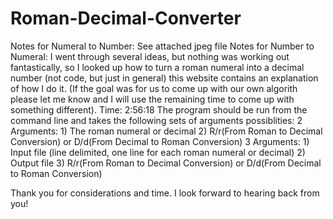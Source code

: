 # Roman-Decimal-Converter
Notes for Numeral to Number: See attached jpeg file
Notes for Number to Numeral: I went through several ideas, but nothing was working out fantastically, so I looked up how to turn a roman numeral into a decimal number (not code, but just in general) this website contains an explanation of how I do it. (If the goal was for us to come up with our own algorith please let me know and I will use the remaining time to come up with something different).
Time: 2:56:18
The program should be run from the command line and takes the following sets of arguments possiblities:
2 Arguments:
	1) The roman numeral or decimal
	2) R/r(From Roman to Decimal Conversion) or D/d(From Decimal to Roman Conversion)
3 Arguments:
	1) Input file (line delimited, one line for each roman numeral or decimal)
	2) Output file
	3) R/r(From Roman to Decimal Conversion) or D/d(From Decimal to Roman Conversion)

Thank you for considerations and time. I look forward to hearing back from you!
